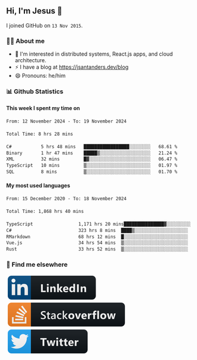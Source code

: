 ## Hi, I'm Jesus 👋

I joined GitHub on `13 Nov 2015`.

<!-- Talking about you -->

### 👨‍💻 About me

- 👦 I'm interested in distributed systems, React.js apps, and cloud architecture.
- ⚡️ I have a blog at <https://jsantanders.dev/blog>
- 😄 Pronouns: he/him

### 📊 Github Statistics

#### This week I spent my time on

<!--START_SECTION:weekly-->

```txt
From: 12 November 2024 - To: 19 November 2024

Total Time: 8 hrs 28 mins

C#           5 hrs 48 mins   █████████████████░░░░░░░░   68.61 %
Binary       1 hr 47 mins    █████▒░░░░░░░░░░░░░░░░░░░   21.24 %
XML          32 mins         █▓░░░░░░░░░░░░░░░░░░░░░░░   06.47 %
TypeScript   10 mins         ▒░░░░░░░░░░░░░░░░░░░░░░░░   01.97 %
SQL          8 mins          ▒░░░░░░░░░░░░░░░░░░░░░░░░   01.70 %
```

<!--END_SECTION:weekly-->

#### My most used languages

<!--START_SECTION:alltime-->

```txt
From: 15 December 2020 - To: 18 November 2024

Total Time: 1,868 hrs 40 mins

TypeScript                 1,171 hrs 20 mins███████████████▓░░░░░░░░░   62.68 %
C#                         323 hrs 8 mins  ████▒░░░░░░░░░░░░░░░░░░░░   17.29 %
RMarkdown                  68 hrs 12 mins  █░░░░░░░░░░░░░░░░░░░░░░░░   03.65 %
Vue.js                     34 hrs 54 mins  ▒░░░░░░░░░░░░░░░░░░░░░░░░   01.87 %
Rust                       33 hrs 52 mins  ▒░░░░░░░░░░░░░░░░░░░░░░░░   01.81 %
```

<!--END_SECTION:alltime-->

### 📢 Find me elsewhere

<p>
  <a target="_blank" href="https://linkedin.com/in/jsantanders">
    <img src="https://github.com/jsantanders/jsantanders/blob/master/img/linkedin.svg" alt="LinkedIn" style="vertical-align:top; margin:4px">
  </a>
  
  <a target="_blank" href="https://stackoverflow.com/users/7318331/jesus-santander">
    <img src="https://github.com/jsantanders/jsantanders/blob/master/img/stackoverflow.svg" alt="StackOverflow" style="vertical-align:top; margin:4px">
  </a>
  
  <a target="_blank" href="http://twitter.com/jsantanders">
    <img src="https://github.com/jsantanders/jsantanders/blob/master/img/twitter.svg" alt="Twitter" style="vertical-align:top; margin:4px">
  </a>
</p>
